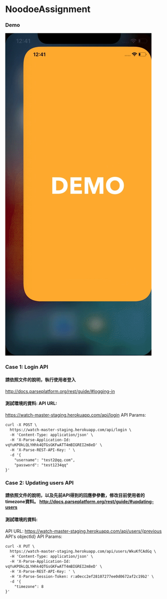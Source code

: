 # NoodoeAssignment

### Demo

![](https://github.com/der1598c/NoodoeAssignment/blob/master/demo.gif)

### Case 1: Login API

#### 請依照文件的說明，執行使用者登入
http://docs.parseplatform.org/rest/guide/#logging-in

#### 測試環境的資料: API URL:
https://watch-master-staging.herokuapp.com/api/login API Params:

```curl
curl -X POST \
  https://watch-master-staging.herokuapp.com/api/login \
  -H 'Content-Type: application/json' \
  -H 'X-Parse-Application-Id: vqYuKPOkLQLYHhk4QTGsGKFwATT4mBIGREI2m8eD' \
  -H 'X-Parse-REST-API-Key: ' \
  -d '{
    "username": "test2@qq.com",
    "password": "test1234qq"
}'
```

### Case 2: Updating users API

#### 請依照文件的說明，以及先前API得到的回應參參數，修改目前使用者的timezone資料。 http://docs.parseplatform.org/rest/guide/#updating-users

#### 測試環境的資料:
API URL:
https://watch-master-staging.herokuapp.com/api/users/{previous API's objectId} API Params:

```curl
curl -X PUT \
  https://watch-master-staging.herokuapp.com/api/users/WkuKfCAdGq \
  -H 'Content-Type: application/json' \
  -H 'X-Parse-Application-Id: vqYuKPOkLQLYHhk4QTGsGKFwATT4mBIGREI2m8eD' \
  -H 'X-Parse-REST-API-Key: ' \
  -H 'X-Parse-Session-Token: r:a0ecc2ef28107277ee0d0672af2c19b2' \
  -d '{
    "timezone": 8
}'
```
